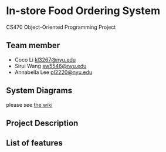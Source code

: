 # In-store Food Ordering System
CS470 Object-Oriented Programming Project

## Team member
- Coco Li kl3267@nyu.edu
- Sirui Wang sw5546@nyu.edu
- Annabella Lee pl2220@nyu.edu

## System Diagrams
please see [the wiki](https://github.com/siruiii/OOP-Project/wiki)

## Project Description

## List of features
